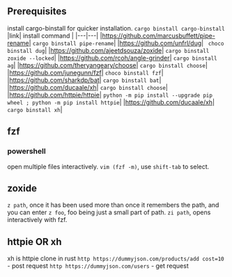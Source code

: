 ## Prerequisites

install cargo-binstall for quicker installation. `cargo binstall cargo-binstall`
|link| install command |
|---|---|
|<https://github.com/marcusbuffett/pipe-rename>| `cargo binstall pipe-rename`|
|<https://github.com/unfrl/dug>| ` choco binstall dug`|
|<https://github.com/ajeetdsouza/zoxide>| `cargo binstall zoxide --locked`|
|<https://github.com/rcoh/angle-grinder>| `cargo binstall ag`|
|<https://github.com/theryangeary/choose>| `cargo binstall choose`|
|<https://github.com/junegunn/fzf>| `choco binstall fzf`|
|<https://github.com/sharkdp/bat>| `cargo binstall bat`|
|<https://github.com/ducaale/xh>| `cargo binstall choose`|
|<https://github.com/httpie/httpie>| `python -m pip install --upgrade pip wheel ; python -m pip install httpie`|
|<https://github.com/ducaale/xh>| `cargo binstall xh`|


## fzf
### powershell
open multiple files interactively.
`vim (fzf -m)`, use `shift-tab` to select.

## zoxide
`z path`, once it has been used more than once it remembers the path, and you can enter `z foo`, foo being just a small part of path.
`zi path`, opens interactively with fzf.

## httpie OR xh
xh is httpie clone in rust
`http https://dummyjson.com/products/add cost=10` - post request
`http https://dummyjson.com/users` - get request
